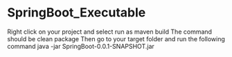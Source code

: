 # SpringBoot_Executable
Right click on your project and select run as maven build
The command should be clean package
Then go to your target folder and run the following command
java -jar SpringBoot-0.0.1-SNAPSHOT.jar
